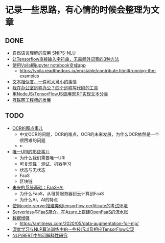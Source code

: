 # 记录一些思路，有心情的时候会整理为文章

## DONE

- [自然语言理解的应用 SNIPS-NLU](2020-02-12-NLU)
- [让Tensorflow直接输入字符串，无需额外词表的3种方法](2020-04-08-string-tf)
- [使用Voila把jupyter notebook变成app]()
  - https://voila.readthedocs.io/en/stable/contribute.html#running-the-examples
- [文本相似度，一件可大可小的事情](2020-04-22-text-similarity)
- [我在办公室远程办公？四个远程写代码的工具](2020-06-20-Remote-Work)
- [用NodeJS/TensorFlowJS调用BERT实现文本分类](2020-06-23-nodejs-bert)
- [互联网工程师的发展](2020-08-26-engineer)

## TODO

- [OCR的那点事儿]()
  - 中文OCR的问题，OCR的难点，OCR的未来发展，为什么OCR依然是一个很困难的问题
  - ≈
- [唯一URI的那些事儿]()
  - 为什么我们需要唯一URI
  - 可复现性：测试、机器学习
  - 状态与无状态
  - FaaS
  - 区块链
- [未来的系统基础：FaaS+AI]()
  - 为什么FaaS，从租赁服务器到云计算到FaaS
  - 为什么AI，AI的特点
- [使用code-server搭建类似tensorflow cerfiticate的考试环境]()
- [Serverless与FaaS简介，在Azure上搭建OpenFaaS的流水账]()
- [数据增强]()
  - https://amitness.com/2020/05/data-augmentation-for-nlp/
- [深度学习与NLP算法训练中的一些技巧以及相应TensorFlow实现]()
- [NLP/BERT中的可解释性研究]()